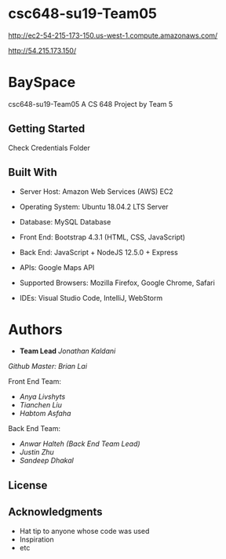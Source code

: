 # csc648-su19-Team05

http://ec2-54-215-173-150.us-west-1.compute.amazonaws.com/

http://54.215.173.150/

# BaySpace

csc648-su19-Team05
A CS 648 Project by Team 5

## Getting Started


Check Credentials Folder

## Built With


* Server Host:
  Amazon Web Services (AWS) EC2
  
* Operating System:
  Ubuntu 18.04.2 LTS Server
  
* Database:
  MySQL Database
  
* Front End:
  Bootstrap 4.3.1 (HTML, CSS, JavaScript)
  
* Back End:
JavaScript + NodeJS 12.5.0 + Express

* APIs:
Google Maps API

* Supported Browsers:
Mozilla Firefox, Google Chrome, Safari

* IDEs:
Visual Studio Code, IntelliJ, WebStorm


# Authors

* **Team Lead** *Jonathan Kaldani*

*Github Master: *Brian Lai**

Front End Team:
- *Anya Livshyts*
- *Tianchen Liu*
- *Habtom Asfaha*


Back End Team:
-  *Anwar Halteh (Back End Team Lead)*
- *Justin Zhu*
- *Sandeep Dhakal*


## License


## Acknowledgments

* Hat tip to anyone whose code was used
* Inspiration
* etc
